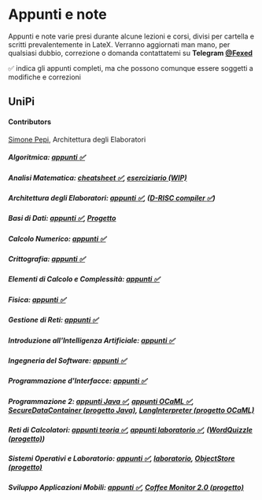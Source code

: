 # Appunti e note
Appunti e note varie presi durante alcune lezioni e corsi, divisi per cartella e scritti prevalentemente in LateX.
Verranno aggiornati man mano, per qualsiasi dubbio, correzione o domanda contattatemi su <b>Telegram [@Fexed](https://t.me/fexed)</b>

:white_check_mark: indica gli appunti completi, ma che possono comunque essere soggetti a modifiche e correzioni

## UniPi
#### Contributors
[Simone Pepi](https://github.com/sipemopo92), Architettura degli Elaboratori

##### Algoritmica: [appunti :white_check_mark:](https://github.com/fexed/Notes/blob/master/AL/AL.pdf)

##### Analisi Matematica: [cheatsheet :white_check_mark:](https://github.com/fexed/Notes/blob/master/AM/AM.pdf), [eserciziario (WIP)](https://github.com/fexed/Notes/blob/master/AM/AM_eserciziario.pdf)

##### Architettura degli Elaboratori: [appunti :white_check_mark:](https://github.com/fexed/Notes/blob/master/AE/architettura_appunti.pdf), ([D-RISC compiler :white_check_mark:](https://github.com/fexed/D-RISCcompiler))

##### Basi di Dati: [appunti :white_check_mark:](https://github.com/fexed/Notes/blob/master/BD/BD.pdf), [Progetto](https://github.com/fexed/Notes/blob/master/BD/ProgettoBD8/relazione.pdf)

##### Calcolo Numerico: [appunti :white_check_mark:](https://github.com/fexed/Notes/blob/master/CN/CN.pdf)

##### Crittografia: [appunti :white_check_mark:](https://github.com/fexed/Notes/blob/master/CRI/CRI.pdf)

##### Elementi di Calcolo e Complessità: [appunti :white_check_mark:](https://github.com/fexed/Notes/blob/master/ECC/ECC.pdf)

##### Fisica: [appunti :white_check_mark:](https://github.com/fexed/Notes/blob/master/FIS/FIS.pdf)

##### Gestione di Reti: [appunti :white_check_mark:](https://github.com/fexed/Notes/blob/master/GR/GR.pdf)

##### Introduzione all'Intelligenza Artificiale: [appunti :white_check_mark:](https://github.com/fexed/Notes/blob/master/IIA/IIA.pdf)

##### Ingegneria del Software: [appunti :white_check_mark:](https://github.com/fexed/Notes/blob/master/IS/IS.pdf)

##### Programmazione d'Interfacce: [appunti :white_check_mark:](https://github.com/fexed/Notes/blob/master/PI/PI.pdf)

##### Programmazione 2: [appunti Java :white_check_mark:](https://github.com/fexed/Notes/blob/master/PR2/PR2_Java.pdf), [appunti OCaML :white_check_mark:](https://github.com/fexed/Notes/blob/master/PR2/PR2_OCaML.pdf), [SecureDataContainer (progetto Java)](https://github.com/fexed/SecureDataContainer), [LangInterpreter (progetto OCaML)](https://github.com/fexed/LangInterpreter)

##### Reti di Calcolatori: [appunti teoria :white_check_mark:](https://github.com/fexed/Notes/blob/master/RCL/RCL.pdf), [appunti laboratorio :white_check_mark:](https://github.com/fexed/Notes/blob/master/LPR/LPR.pdf), ([WordQuizzle (progetto)](https://github.com/fexed/WordQuizzle))

##### Sistemi Operativi e Laboratorio: [appunti :white_check_mark:](https://github.com/fexed/Notes/blob/master/SOL/SOL.pdf), [laboratorio](https://github.com/fexed/SOL_LAB), [ObjectStore (progetto)](https://github.com/fexed/ObjectStore/releases/tag/1.0)

##### Sviluppo Applicazioni Mobili: [appunti :white_check_mark:](https://github.com/fexed/Notes/blob/master/SAM/SAM.pdf), [Coffee Monitor 2.0 (progetto)](https://github.com/fexed/CoffeeMonitor/releases/tag/2.0)
